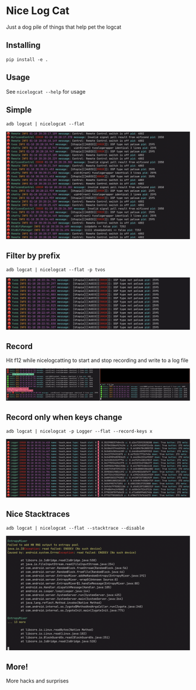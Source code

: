 # Nice Log Cat

Just a dog pile of things that help pet the logcat

## Installing

```
pip install -e .
```

## Usage


See `nicelogcat --help` for usage

## Simple

```
adb logcat | nicelogcat --flat
```

<img src="screenshots/1.png"/>

## Filter by prefix

```
adb logcat | nicelogcat --flat -p tvos
```


<img src="screenshots/2.png"/>

## Record

Hit f12 while nicelogcatting to start and stop recording and write to a log file


<img src="screenshots/3.png"/>

## Record only when keys change

```
adb logcat | nicelogcat -p Logger --flat --record-keys x
```
<img src="screenshots/4.png"/>

## Nice Stacktraces

```
adb logcat | nicelogcat --flat --stacktrace --disable
```

<img src="screenshots/5.png"/>


## More!

More hacks and surprises